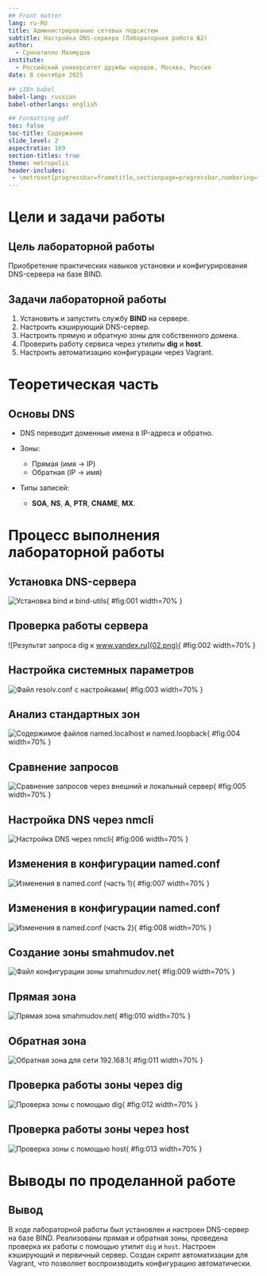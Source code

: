 ```yaml
---
## Front matter
lang: ru-RU
title: Администрирование сетевых подсистем
subtitle: Настройка DNS-сервера (Лабораторная работа №2)
author:
  - Суннатилло Махмудов
institute:
  - Российский университет дружбы народов, Москва, Россия
date: 8 сентября 2025

## i18n babel
babel-lang: russian
babel-otherlangs: english

## Formatting pdf
toc: false
toc-title: Содержание
slide_level: 2
aspectratio: 169
section-titles: true
theme: metropolis
header-includes:
 - \metroset{progressbar=frametitle,sectionpage=progressbar,numbering=fraction}
---
```


# Цели и задачи работы

## Цель лабораторной работы

Приобретение практических навыков установки и конфигурирования DNS-сервера на базе BIND.

## Задачи лабораторной работы

1. Установить и запустить службу **BIND** на сервере.
2. Настроить кэширующий DNS-сервер.
3. Настроить прямую и обратную зоны для собственного домена.
4. Проверить работу сервиса через утилиты **dig** и **host**.
5. Настроить автоматизацию конфигурации через Vagrant.

# Теоретическая часть

## Основы DNS

* DNS переводит доменные имена в IP-адреса и обратно.
* Зоны:

  * Прямая (имя → IP)
  * Обратная (IP → имя)
* Типы записей:

  * **SOA**, **NS**, **A**, **PTR**, **CNAME**, **MX**.

# Процесс выполнения лабораторной работы

## Установка DNS-сервера

![Установка bind и bind-utils](01.png){ #fig:001 width=70% }

## Проверка работы сервера

![Результат запроса dig к www.yandex.ru](02.png){ #fig:002 width=70% }

## Настройка системных параметров

![Файл resolv.conf с настройками](03.png){ #fig:003 width=70% }

## Анализ стандартных зон

![Содержимое файлов named.localhost и named.loopback](04.png){ #fig:004 width=70% }

## Сравнение запросов

![Сравнение запросов через внешний и локальный сервер](05.png){ #fig:005 width=70% }

## Настройка DNS через nmcli

![Настройка DNS через nmcli](06.png){ #fig:006 width=70% }

## Изменения в конфигурации named.conf

![Изменения в named.conf (часть 1)](07.png){ #fig:007 width=70% }

## Изменения в конфигурации named.conf

![Изменения в named.conf (часть 2)](08.png){ #fig:008 width=70% }

## Создание зоны smahmudov.net

![Файл конфигурации зоны smahmudov.net](09.png){ #fig:009 width=70% }

## Прямая зона

![Прямая зона smahmudov.net](10.png){ #fig:010 width=70% }

## Обратная зона

![Обратная зона для сети 192.168.1](11.png){ #fig:011 width=70% }

## Проверка работы зоны через dig

![Проверка зоны с помощью dig](12.png){ #fig:012 width=70% }

## Проверка работы зоны через host

![Проверка зоны с помощью host](13.png){ #fig:013 width=70% }

# Выводы по проделанной работе

## Вывод

В ходе лабораторной работы был установлен и настроен DNS-сервер на базе BIND. Реализованы прямая и обратная зоны, проведена проверка их работы с помощью утилит `dig` и `host`. Настроен кэширующий и первичный сервер. Создан скрипт автоматизации для Vagrant, что позволяет воспроизводить конфигурацию автоматически.
